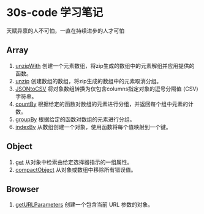 # 30s-code 学习笔记

天赋异禀的人不可怕，一直在持续进步的人才可怕

## Array

1. [unzipWith](https://github.com/Moons99/30s-code/blob/main/Js/Array/unzipWith.md) 创建一个元素数组，将zip生成的数组中的元素解组并应用提供的函数。 
2. [unzip](https://github.com/Moons99/30s-code/blob/main/Js/Array/unzip.md) 创建数组的数组，将zip生成的数组中的元素取消分组。
3. [JSONtoCSV](https://github.com/Moons99/30s-code/blob/main/Js/Array/JSONtoCSV.md) 将对象数组转换为仅包含columns指定对象的逗号分隔值 (CSV) 字符串。
4. [countBy](https://github.com/Moons99/30s-code/blob/main/Js/Array/countBy.md) 根据给定的函数对数组的元素进行分组，并返回每个组中元素的计数。
5. [groupBy](https://github.com/Moons99/30s-code/blob/main/Js/Array/groupBy.md) 根据给定的函数对数组的元素进行分组。
5. [indexBy](https://github.com/Moons99/30s-code/blob/main/Js/Array/indexBy.md) 从数组创建一个对象，使用函数将每个值映射到一个键。

## Object 

1. [get](https://github.com/Moons99/30s-code/blob/main/Js/Object/get.md) 从对象中检索由给定选择器指示的一组属性。
2. [compactObject](https://github.com/Moons99/30s-code/blob/main/Js/Object/compactObject.md) 从对象或数组中移除所有错误值。

## Browser

1. [getURLParameters](https://github.com/Moons99/30s-code/blob/main/Js/Browser/getURLParameters.md) 创建一个包含当前 URL 参数的对象。
